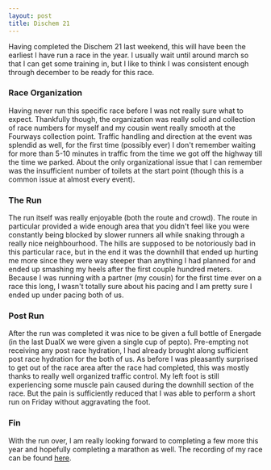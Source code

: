 ```yaml
---
layout: post
title: Dischem 21
---
```


Having completed the Dischem 21 last weekend, this will have been the earliest I have run a race in the year. I usually wait until around march so that I can get some training in, but I like to think I was consistent enough through december to be ready for this race.

### Race Organization

Having never run this specific race before I was not really sure what to expect. Thankfully though, the organization was really solid and collection of race numbers for myself and my cousin went really smooth at the Fourways collection point. Traffic handling and direction at the event was splendid as well, for the first time (possibly ever) I don't remember waiting for more than 5-10 minutes in traffic from the time we got off the highway till the time we parked. About the only organizational issue that I can remember was the insufficient number of toilets at the start point (though this is a common issue at almost every event).

### The Run

The run itself was really enjoyable (both the route and crowd). The route in particular provided a wide enough area that you didn't feel like you were constantly being blocked by slower runners all while snaking through a really nice neighbourhood. The hills are supposed to be notoriously bad in this particular race, but in the end it was the downhill that ended up hurting me more since they were way steeper than anything I had planned for and ended up smashing my heels after the first couple hundred meters. Because I was running with a partner (my cousin) for the first time ever on a race this long, I wasn't totally sure about his pacing and I am pretty sure I ended up under pacing both of us. 

### Post Run

After the run was completed it was nice to be given a full bottle of Energade (in the last DualX we were given a single cup of pepto). Pre-empting not receiving any post race hydration, I had already brought along sufficient post race hydration for the both of us. As before I was pleasantly surprised to get out of the race area after the race had completed, this was mostly thanks to really well organized traffic control. My left foot is still experiencing some muscle pain caused during the downhill section of the race. But the pain is sufficiently reduced that I was able to perform a short run on Friday without aggravating the foot.

### Fin

With the run over, I am really looking forward to completing a few more this year and hopefully completing a marathon as well. The recording of my race can be found [here](https://www.strava.com/activities/239473050).